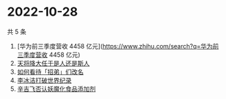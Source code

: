 # 2022-10-28

共 5 条

<!-- BEGIN ZHIHUSEARCH -->
<!-- 最后更新时间 Fri Oct 28 2022 04:12:37 GMT+0800 (China Standard Time) -->
1. [华为前三季度营收 4458 亿元](https://www.zhihu.com/search?q=华为前三季度营收 4458 亿元)
1. [天将降大任于是人还是斯人](https://www.zhihu.com/search?q=天将降大任于是人还是斯人)
1. [如何看待「招弟」们改名](https://www.zhihu.com/search?q=如何看待「招弟」们改名)
1. [李冰洁打破世界纪录](https://www.zhihu.com/search?q=李冰洁打破世界纪录)
1. [辛吉飞否认妖魔化食品添加剂](https://www.zhihu.com/search?q=辛吉飞否认妖魔化食品添加剂)
<!-- END ZHIHUSEARCH -->

